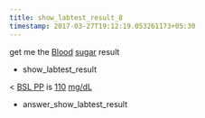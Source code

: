 ```yaml
---
title: show_labtest_result_8
timestamp: 2017-03-27T19:12:19.053261173+05:30
---
```


get me the [Blood](labtest_name) [sugar](labtest_name) result
* show_labtest_result

< [BSL PP](labtest_name) is [110](value) [mg/dL](unit)
* answer_show_labtest_result
